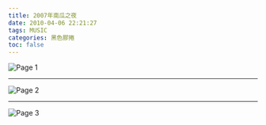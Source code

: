 ```yaml
---
title: 2007年南瓜之夜
date: 2010-04-06 22:21:27
tags: MUSIC
categories: 黑色膠捲
toc: false
---
```

<img src="https://i.imgur.com/YWvg5YU.jpg" alt="Page 1">
<!-- more -->

---
<img src="https://i.imgur.com/w2pngcs.jpg" alt="Page 2">

---
<img src="https://i.imgur.com/O7E1Opd.jpg" alt="Page 3">

